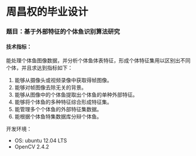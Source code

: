 周昌权的毕业设计
================

### 题目：基于外部特征的个体鱼识别算法研究

#### 技术指标：

能处理个体鱼图像数据，并分析个体鱼体表特征，形成个体特征集用以区别出不同个体，并且求达到指标如下：

1. 能够从摄像头或视频录像中获取得帧图像。
2. 能够对帧图像去除无关的背景。
3. 能够从图像中的个体鱼提取出个体鱼的单种外部特征。
4. 能够将个体鱼的多种特征综合形成特征集。
5. 能管理多个个体鱼的外部特征集数据。
6. 能根据个体鱼特集数据库分辩个体鱼。

开发环境：
* OS: ubuntu 12.04 LTS
* OpenCV 2.4.2

